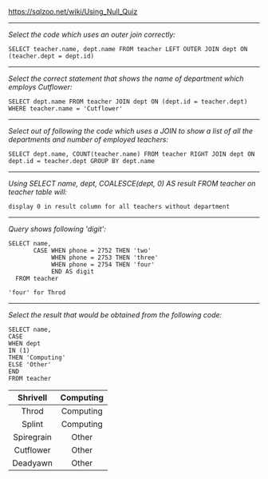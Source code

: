 https://sqlzoo.net/wiki/Using_Null_Quiz
***
*Select the code which uses an outer join correctly:*
```
SELECT teacher.name, dept.name FROM teacher LEFT OUTER JOIN dept ON (teacher.dept = dept.id)
```
***
*Select the correct statement that shows the name of department which employs Cutflower:*
```
SELECT dept.name FROM teacher JOIN dept ON (dept.id = teacher.dept) WHERE teacher.name = 'Cutflower'
```
***
*Select out of following the code which uses a JOIN to show a list of all the departments and number of employed teachers:*
```
SELECT dept.name, COUNT(teacher.name) FROM teacher RIGHT JOIN dept ON dept.id = teacher.dept GROUP BY dept.name
```
***
*Using SELECT name, dept, COALESCE(dept, 0) AS result FROM teacher on teacher table will:*
```
display 0 in result column for all teachers without department
```
***
*Query shows following 'digit':*
```
SELECT name,
       CASE WHEN phone = 2752 THEN 'two'
            WHEN phone = 2753 THEN 'three'
            WHEN phone = 2754 THEN 'four'
            END AS digit
  FROM teacher
```
```
'four' for Throd
```
***
*Select the result that would be obtained from the following code:*
```
SELECT name, 
CASE 
WHEN dept 
IN (1) 
THEN 'Computing' 
ELSE 'Other' 
END 
FROM teacher
```
|Shrivell	|Computing|
|:----:|:----:|
|Throd|	Computing|
|Splint|	Computing|
|Spiregrain	|Other|
|Cutflower|	Other|
|Deadyawn|	Other|
